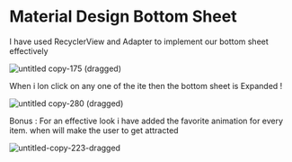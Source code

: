 # Material Design Bottom Sheet

I have used RecyclerView and Adapter to implement our bottom sheet effectively 

![untitled copy-175 (dragged)](https://user-images.githubusercontent.com/61702243/82122863-bcc21e80-97b3-11ea-8b96-e36b9da74f63.jpg)

When i lon click on any one of the ite then the bottom sheet is Expanded !

![untitled copy-280 (dragged)](https://user-images.githubusercontent.com/61702243/82122864-be8be200-97b3-11ea-8826-e56c8b142de0.jpg)

Bonus : For an effective look i have added the favorite animation for every item. when will make the user to get attracted 

![untitled-copy-223-_dragged_](https://user-images.githubusercontent.com/61702243/82123106-2d1d6f80-97b5-11ea-8d97-357d2db9e875.jpg)
